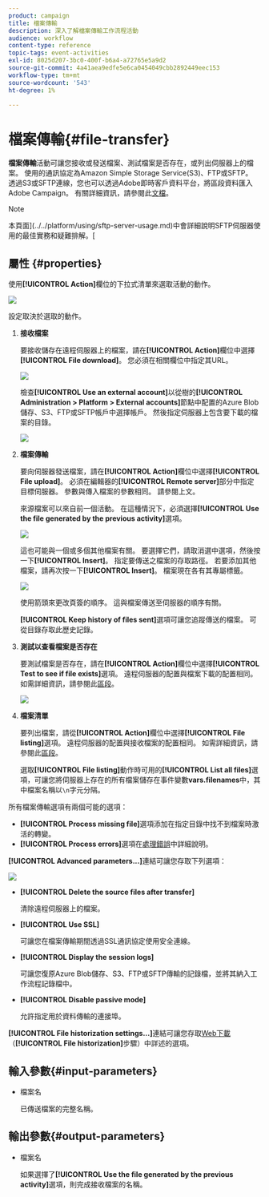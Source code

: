 ```yaml
---
product: campaign
title: 檔案傳輸
description: 深入了解檔案傳輸工作流程活動
audience: workflow
content-type: reference
topic-tags: event-activities
exl-id: 8025d207-3bc0-400f-b6a4-a72765e5a9d2
source-git-commit: 4a41aea9edfe5e6ca0454049cbb2892449eec153
workflow-type: tm+mt
source-wordcount: '543'
ht-degree: 1%

---
```


# 檔案傳輸{#file-transfer}

**檔案傳輸**活動可讓您接收或發送檔案、測試檔案是否存在，或列出伺服器上的檔案。 使用的通訊協定為Amazon Simple Storage Service(S3)、FTP或SFTP。
透過S3或SFTP連線，您也可以透過Adobe即時客戶資料平台，將區段資料匯入Adobe Campaign。 有關詳細資訊，請參閱此[文檔](https://experienceleague.adobe.com/docs/experience-platform/destinations/catalog/email-marketing/adobe-campaign.html)。

>[!NOTE]
>
>本頁面](../../platform/using/sftp-server-usage.md)中會詳細說明SFTP伺服器使用的最佳實務和疑難排解。[

## 屬性 {#properties}

使用&#x200B;**[!UICONTROL Action]**&#x200B;欄位的下拉式清單來選取活動的動作。

![](assets/file_transfert_action.png)

設定取決於選取的動作。

1. **接收檔案**

   要接收儲存在遠程伺服器上的檔案，請在&#x200B;**[!UICONTROL Action]**&#x200B;欄位中選擇&#x200B;**[!UICONTROL File download]**。 您必須在相關欄位中指定其URL。

   ![](assets/file_transfert_edit.png)

   檢查&#x200B;**[!UICONTROL Use an external account]**&#x200B;以從樹的&#x200B;**[!UICONTROL Administration > Platform > External accounts]**&#x200B;節點中配置的Azure Blob儲存、S3、FTP或SFTP帳戶中選擇帳戶。 然後指定伺服器上包含要下載的檔案的目錄。

   ![](assets/file_transfert_edit_external.png)

1. **檔案傳輸**

   要向伺服器發送檔案，請在&#x200B;**[!UICONTROL Action]**&#x200B;欄位中選擇&#x200B;**[!UICONTROL File upload]**。 必須在編輯器的&#x200B;**[!UICONTROL Remote server]**&#x200B;部分中指定目標伺服器。 參數與傳入檔案的參數相同。 請參閱上文。

   來源檔案可以來自前一個活動。 在這種情況下，必須選擇&#x200B;**[!UICONTROL Use the file generated by the previous activity]**&#x200B;選項。

   ![](assets/file_transfert_edit_send.png)

   這也可能與一個或多個其他檔案有關。 要選擇它們，請取消選中選項，然後按一下&#x200B;**[!UICONTROL Insert]**。 指定要傳送之檔案的存取路徑。 若要添加其他檔案，請再次按一下&#x200B;**[!UICONTROL Insert]**。 檔案現在各有其專屬標籤。

   ![](assets/file_transfert_source.png)

   使用箭頭來更改頁簽的順序。 這與檔案傳送至伺服器的順序有關。

   **[!UICONTROL Keep history of files sent]**&#x200B;選項可讓您追蹤傳送的檔案。 可從目錄存取此歷史記錄。

1. **測試以查看檔案是否存在**

   要測試檔案是否存在，請在&#x200B;**[!UICONTROL Action]**&#x200B;欄位中選擇&#x200B;**[!UICONTROL Test to see if file exists]**&#x200B;選項。 遠程伺服器的配置與檔案下載的配置相同。 如需詳細資訊，請參閱此[區段](#properties)。

   ![](assets/file_transfert_edit_test.png)

1. **檔案清單**

   要列出檔案，請從&#x200B;**[!UICONTROL Action]**&#x200B;欄位中選擇&#x200B;**[!UICONTROL File listing]**&#x200B;選項。 遠程伺服器的配置與接收檔案的配置相同。 如需詳細資訊，請參閱此[區段](#properties)。

   選取&#x200B;**[!UICONTROL File listing]**&#x200B;動作時可用的&#x200B;**[!UICONTROL List all files]**&#x200B;選項，可讓您將伺服器上存在的所有檔案儲存在事件變數&#x200B;**vars.filenames**&#x200B;中，其中檔案名稱以`\n`字元分隔。

所有檔案傳輸選項有兩個可能的選項：

* **[!UICONTROL Process missing file]**&#x200B;選項添加在指定目錄中找不到檔案時激活的轉變。
* **[!UICONTROL Process errors]**&#x200B;選項在[處理錯誤](../../workflow/using/monitoring-workflow-execution.md#processing-errors)中詳細說明。

**[!UICONTROL Advanced parameters...]**&#x200B;連結可讓您存取下列選項：

![](assets/file_transfert_advanced.png)

* **[!UICONTROL Delete the source files after transfer]**

   清除遠程伺服器上的檔案。

* **[!UICONTROL Use SSL]**

   可讓您在檔案傳輸期間透過SSL通訊協定使用安全連線。

* **[!UICONTROL Display the session logs]**

   可讓您復原Azure Blob儲存、S3、FTP或SFTP傳輸的記錄檔，並將其納入工作流程記錄檔中。

* **[!UICONTROL Disable passive mode]**

   允許指定用於資料傳輸的連接埠。

**[!UICONTROL File historization settings...]**&#x200B;連結可讓您存取[Web下載](../../workflow/using/web-download.md)（**[!UICONTROL File historization]**&#x200B;步驟）中詳述的選項。

## 輸入參數{#input-parameters}

* 檔案名

   已傳送檔案的完整名稱。

## 輸出參數{#output-parameters}

* 檔案名

   如果選擇了&#x200B;**[!UICONTROL Use the file generated by the previous activity]**&#x200B;選項，則完成接收檔案的名稱。

